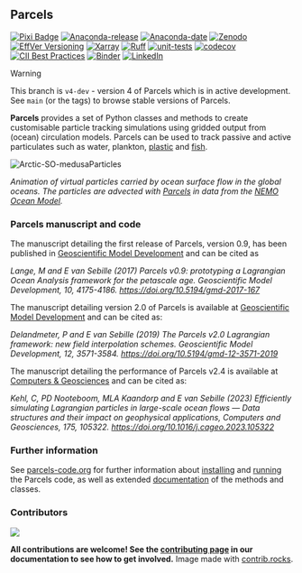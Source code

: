 ## Parcels

[![Pixi Badge](https://img.shields.io/endpoint?url=https://raw.githubusercontent.com/prefix-dev/pixi/main/assets/badge/v0.json)](https://pixi.sh)
[![Anaconda-release](https://anaconda.org/conda-forge/parcels/badges/version.svg)](https://anaconda.org/conda-forge/parcels/)
[![Anaconda-date](https://anaconda.org/conda-forge/parcels/badges/latest_release_date.svg)](https://anaconda.org/conda-forge/parcels/)
[![Zenodo](https://zenodo.org/badge/DOI/10.5281/zenodo.823561.svg)](https://doi.org/10.5281/zenodo.823561)
[![EffVer Versioning](https://img.shields.io/badge/version_scheme-EffVer-0097a7)](https://jacobtomlinson.dev/effver)
[![Xarray](https://img.shields.io/endpoint?url=https://raw.githubusercontent.com/pydata/xarray/refs/heads/main/doc/badge.json)](https://xarray.dev)
[![Ruff](https://img.shields.io/endpoint?url=https://raw.githubusercontent.com/astral-sh/ruff/main/assets/badge/v2.json)](https://github.com/astral-sh/ruff)
[![unit-tests](https://github.com/Parcels-code/parcels/actions/workflows/ci.yml/badge.svg)](https://github.com/Parcels-code/parcels/actions/workflows/ci.yml)
[![codecov](https://codecov.io/gh/Parcels-code/parcels/branch/main/graph/badge.svg)](https://codecov.io/gh/Parcels-code/parcels)
[![CII Best Practices](https://bestpractices.coreinfrastructure.org/projects/5353/badge)](https://bestpractices.coreinfrastructure.org/projects/5353)
[![Binder](https://mybinder.org/badge_logo.svg)](https://mybinder.org/v2/gh/Parcels-code/parcels/main?labpath=docs%2Fexamples%2Fparcels_tutorial.ipynb)
[![LinkedIn](https://custom-icon-badges.demolab.com/badge/LinkedIn-0A66C2?logo=linkedin-white&logoColor=fff)](https://www.linkedin.com/company/parcelscode/)

> [!WARNING]
> This branch is `v4-dev` - version 4 of Parcels which is in active development. See `main` (or the tags) to browse stable versions of Parcels.

**Parcels** provides a set of Python classes and methods to create customisable particle tracking simulations using gridded output from (ocean) circulation models. Parcels can be used to track passive and active particulates such as water, plankton, [plastic](http://www.topios.org/) and [fish](https://github.com/Jacketless/IKAMOANA).

![Arctic-SO-medusaParticles](https://github.com/Parcels-code/oceanparcels_website/blob/main/images/homepage.gif)

_Animation of virtual particles carried by ocean surface flow in the global oceans. The particles are advected with [Parcels](http://parcels-code.org/) in data from the [NEMO Ocean Model](https://www.nemo-ocean.eu/)._

### Parcels manuscript and code

The manuscript detailing the first release of Parcels, version 0.9, has been published in [Geoscientific Model Development](https://www.geosci-model-dev.net/10/4175/2017/gmd-10-4175-2017.html) and can be cited as

_Lange, M and E van Sebille (2017) Parcels v0.9: prototyping a Lagrangian Ocean Analysis framework for the petascale age. Geoscientific Model Development, 10, 4175-4186. https://doi.org/10.5194/gmd-2017-167_

The manuscript detailing version 2.0 of Parcels is available at [Geoscientific Model Development](https://www.geosci-model-dev.net/12/3571/2019/gmd-12-3571-2019-discussion.html) and can be cited as:

_Delandmeter, P and E van Sebille (2019) The Parcels v2.0 Lagrangian framework: new field interpolation schemes. Geoscientific Model Development, 12, 3571-3584. https://doi.org/10.5194/gmd-12-3571-2019_

The manuscript detailing the performance of Parcels v2.4 is available at [Computers & Geosciences](https://doi.org/10.1016/j.cageo.2023.105322) and can be cited as:

_Kehl, C, PD Nooteboom, MLA Kaandorp and E van Sebille (2023) Efficiently simulating Lagrangian particles in large-scale ocean flows — Data structures and their impact on geophysical applications, Computers and Geosciences, 175, 105322. https://doi.org/10.1016/j.cageo.2023.105322_

### Further information

See [parcels-code.org](http://parcels-code.org/) for further information about [installing](https://docs.parcels-code.org/en/latest/installation.html) and [running](https://docs.parcels-code.org/en/latest/documentation.html) the Parcels code, as well as extended [documentation](https://docs.parcels-code.org/en/latest/reference.html) of the methods and classes.

### Contributors

<a href="https://github.com/parcels-code/parcels/graphs/contributors">
  <img src="https://contrib.rocks/image?repo=parcels-code/parcels" />
</a>

**All contributions are welcome! See the [contributing page](https://docs.parcels-code.org/en/latest/contributing.html) in our documentation to see how to get involved.**
Image made with [contrib.rocks](https://contrib.rocks).
